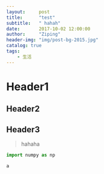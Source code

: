 ```yaml
---
layout:     post
title:      "test"
subtitle:   " hahah"
date:       2017-10-02 12:00:00
author:     "Ziping"
header-img: "img/post-bg-2015.jpg"
catalog: true
tags:
    - 生活
---
```


# Header1

## Header2

## Header3

>hahaha



```python
import numpy as np
```



``a``

